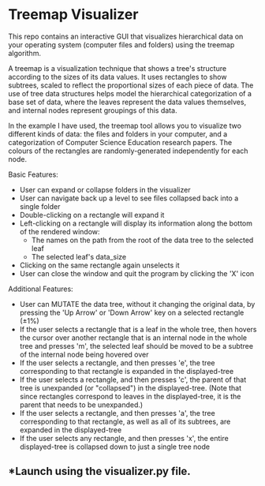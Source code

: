 # Treemap Visualizer
 
 
This repo contains an interactive GUI that visualizes hierarchical data on your operating system (computer files and folders) using the treemap algorithm.

A treemap is a visualization technique that shows a tree's structure according to the sizes of its data values. It uses rectangles to show subtrees, scaled to reflect the proportional sizes of each piece of data. The use of tree data structures helps model the hierarchical categorization of a base set of data, where the leaves represent the data values themselves, and internal nodes represent groupings of this data.

In the example I have used, the treemap tool allows you to visualize two different kinds of data: the files and folders in your computer, and a categorization of Computer Science Education research papers. The colours of the rectangles are randomly-generated independently for each node.


Basic Features: 

   - User can expand or collapse folders in the visualizer 
   - User can navigate back up a level to see files collapsed back into a single folder
   - Double-clicking on a rectangle will expand it
   - Left-clicking on a rectangle will display its information along the bottom of the rendered window:
        - The names on the path from the root of the data tree to the selected leaf
        - The selected leaf's data_size
   - Clicking on the same rectangle again unselects it
   - User can close the window and quit the program by clicking the 'X' icon
   
   
Additional Features:

   - User can MUTATE the data tree, without it changing the original data, by pressing the 'Up Arrow' or 'Down Arrow' key on a selected rectangle (±1%)
   - If the user selects a rectangle that is a leaf in the whole tree, then hovers the cursor over another rectangle that is an internal node in the whole tree and presses 'm',      the selected leaf should be moved to be a subtree of the internal node being hovered over
   - If the user selects a rectangle, and then presses 'e', the tree corresponding to that rectangle is expanded in the displayed-tree
   - If the user selects a rectangle, and then presses 'c', the parent of that tree is unexpanded (or "collapsed") in the displayed-tree. (Note that since rectangles correspond      to leaves in the displayed-tree, it is the parent that needs to be unexpanded.)
   - If the user selects a rectangle, and then presses 'a', the tree corresponding to that rectangle, as well as all of its subtrees, are expanded in the displayed-tree
   - If the user selects any rectangle, and then presses 'x', the entire displayed-tree is collapsed down to just a single tree node
   
   
## *Launch using the visualizer.py file.
